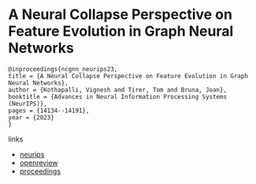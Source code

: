 # A Neural Collapse Perspective on Feature Evolution in Graph Neural Networks

```
@inproceedings{ncgnn_neurips23,
title = {A Neural Collapse Perspective on Feature Evolution in Graph Neural Networks},
author = {Kothapalli, Vignesh and Tirer, Tom and Bruna, Joan},
booktitle = {Advances in Neural Information Processing Systems (NeurIPS)},
pages = {14134--14191},
year = {2023}
}
```

links
- [neurips](https://nips.cc/Conferences/2023/Schedule?showEvent=70237)
- [openreview](https://openreview.net/forum?id=sxao2udWXi)
- [proceedings](https://papers.nips.cc//paper_files/paper/2023/hash/2dd8a2a8685602586c1173f0b644d0e3-Abstract-Conference.html)
